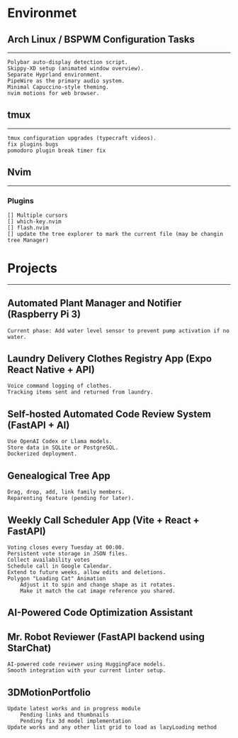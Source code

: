 # Environmet

## Arch Linux / BSPWM Configuration Tasks
---
    Polybar auto-display detection script.
    Skippy-XD setup (animated window overview).
    Separate Hyprland environment.
    PipeWire as the primary audio system.
    Minimal Capuccino-style theming.
    nvim motions for web browser.

## tmux
---
    tmux configuration upgrades (typecraft videos).
    fix plugins bugs
    pomodoro plugin break timer fix


## Nvim
---
### Plugins
    [] Multiple cursors
    [] which-key.nvim 
    [] flash.nvim
    [] update the tree explorer to mark the current file (may be changin tree Manager)

# Projects
---

## Automated Plant Manager and Notifier (Raspberry Pi 3)
    Current phase: Add water level sensor to prevent pump activation if no water.

## Laundry Delivery Clothes Registry App (Expo React Native + API)
    Voice command logging of clothes.
    Tracking items sent and returned from laundry.

## Self-hosted Automated Code Review System (FastAPI + AI)
    Use OpenAI Codex or Llama models.
    Store data in SQLite or PostgreSQL.
    Dockerized deployment.

## Genealogical Tree App
    Drag, drop, add, link family members.
    Reparenting feature (pending for later).

## Weekly Call Scheduler App (Vite + React + FastAPI)
    Voting closes every Tuesday at 00:00.
    Persistent vote storage in JSON files.
    Collect availability votes
    Schedule call in Google Calendar.
    Extend to future weeks, allow edits and deletions.
    Polygon "Loading Cat" Animation
        Adjust it to spin and change shape as it rotates.
        Make it match the cat image reference you shared.

## AI-Powered Code Optimization Assistant

## Mr. Robot Reviewer (FastAPI backend using StarChat)
    AI-powered code reviewer using HuggingFace models.
    Smooth integration with your current linter setup.

## 3DMotionPortfolio
    Update latest works and in progress module
        Pending links and thumbnails
        Pending fix 3d model implementation
    Update works and any other list grid to load as lazyLoading method
